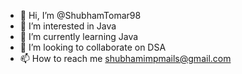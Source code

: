 - 👋 Hi, I’m @ShubhamTomar98
- 👀 I’m interested in Java
- 🌱 I’m currently learning Java
- 💞️ I’m looking to collaborate on DSA
- 📫 How to reach me shubhamimpmails@gmail.com

<!---
ShubhamTomar98/ShubhamTomar98 is a ✨ special ✨ repository because its `README.md` (this file) appears on your GitHub profile.
You can click the Preview link to take a look at your changes.
--->
